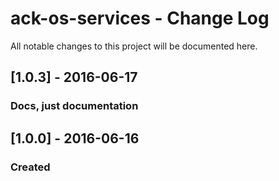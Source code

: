 # ack-os-services - Change Log
All notable changes to this project will be documented here.


## [1.0.3] - 2016-06-17
### Docs, just documentation

## [1.0.0] - 2016-06-16
### Created
